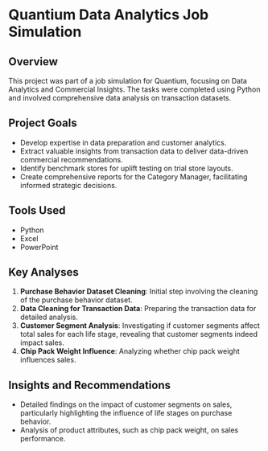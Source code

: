 # Quantium Data Analytics Job Simulation

## Overview
This project was part of a job simulation for Quantium, focusing on Data Analytics and Commercial Insights. The tasks were completed using Python and involved comprehensive data analysis on transaction datasets.

## Project Goals
- Develop expertise in data preparation and customer analytics.
- Extract valuable insights from transaction data to deliver data-driven commercial recommendations.
- Identify benchmark stores for uplift testing on trial store layouts.
- Create comprehensive reports for the Category Manager, facilitating informed strategic decisions.
  
## Tools Used
- Python
- Excel
- PowerPoint
  
## Key Analyses
1. **Purchase Behavior Dataset Cleaning**: Initial step involving the cleaning of the purchase behavior dataset.
2. **Data Cleaning for Transaction Data**: Preparing the transaction data for detailed analysis.
3. **Customer Segment Analysis**: Investigating if customer segments affect total sales for each life stage, revealing that customer segments indeed impact sales.
4. **Chip Pack Weight Influence**: Analyzing whether chip pack weight influences sales.

## Insights and Recommendations
- Detailed findings on the impact of customer segments on sales, particularly highlighting the influence of life stages on purchase behavior.
- Analysis of product attributes, such as chip pack weight, on sales performance.

